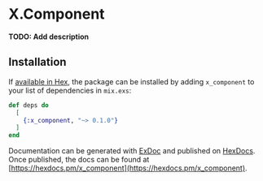 # X.Component

**TODO: Add description**

## Installation

If [available in Hex](https://hex.pm/docs/publish), the package can be installed
by adding `x_component` to your list of dependencies in `mix.exs`:

```elixir
def deps do
  [
    {:x_component, "~> 0.1.0"}
  ]
end
```

Documentation can be generated with [ExDoc](https://github.com/elixir-lang/ex_doc)
and published on [HexDocs](https://hexdocs.pm). Once published, the docs can
be found at [https://hexdocs.pm/x_component](https://hexdocs.pm/x_component).
